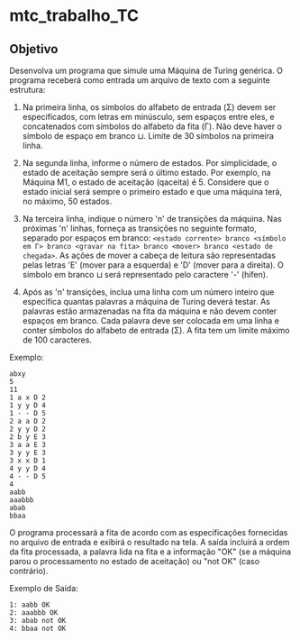 # mtc_trabalho_TC
## Objetivo

Desenvolva um programa que simule uma Máquina de Turing genérica. O programa receberá como entrada um arquivo de texto com a seguinte estrutura:

1. Na primeira linha, os símbolos do alfabeto de entrada (Σ) devem ser especificados, com letras em minúsculo, sem espaços entre eles, e concatenados com símbolos do alfabeto da fita (Γ). Não deve haver o símbolo de espaço em branco ⊔. Limite de 30 símbolos na primeira linha.

2. Na segunda linha, informe o número de estados. Por simplicidade, o estado de aceitação sempre será o último estado. Por exemplo, na Máquina M1, o estado de aceitação (qaceita) é 5. Considere que o estado inicial será sempre o primeiro estado e que uma máquina terá, no máximo, 50 estados.

3. Na terceira linha, indique o número 'n' de transições da máquina. Nas próximas 'n' linhas, forneça as transições no seguinte formato, separado por espaços em branco:
   `<estado corrente> branco <símbolo em Γ> branco <gravar na fita> branco <mover> branco <estado de chegada>`.
   As ações de mover a cabeça de leitura são representadas pelas letras 'E' (mover para a esquerda) e 'D' (mover para a direita). O símbolo em branco ⊔ será representado pelo caractere '-' (hífen).

4. Após as 'n' transições, inclua uma linha com um número inteiro que especifica quantas palavras a máquina de Turing deverá testar. As palavras estão armazenadas na fita da máquina e não devem conter espaços em branco. Cada palavra deve ser colocada em uma linha e conter símbolos do alfabeto de entrada (Σ). A fita tem um limite máximo de 100 caracteres.

Exemplo:
```
abxy
5
11
1 a x D 2
1 y y D 4
1 - - D 5
2 a a D 2
2 y y D 2
2 b y E 3
3 a a E 3
3 y y E 3
3 x x D 1
4 y y D 4
4 - - D 5
4
aabb
aaabbb
abab
bbaa
```

O programa processará a fita de acordo com as especificações fornecidas no arquivo de entrada e exibirá o resultado na tela. A saída incluirá a ordem da fita processada, a palavra lida na fita e a informação "OK" (se a máquina parou o processamento no estado de aceitação) ou "not OK" (caso contrário).

Exemplo de Saída:
```
1: aabb OK
2: aaabbb OK
3: abab not OK
4: bbaa not OK
```
